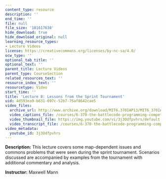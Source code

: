 ```yaml
---
content_type: resource
description: ''
end_time: ''
file: null
file_size: '181617630'
hide_download: true
hide_download_original: null
learning_resource_types:
- Lecture Videos
license: https://creativecommons.org/licenses/by-nc-sa/4.0/
ocw_type: ''
optional_tab_title: ''
optional_text: ''
parent_title: Lecture Videos
parent_type: CourseSection
related_resources_text: ''
resource_index_text: ''
resourcetype: Video
start_time: ''
title: 'Lecture 8: Lessons from the Sprint Tournament'
uid: 4d593ea9-b631-697c-52b7-75af8642cae5
video_files:
  archive_url: http://www.archive.org/download/MIT6.370IAP13/MIT6_370IAP13_lec8_ipod.mp4
  video_captions_file: /courses/6-370-the-battlecode-programming-competition-january-iap-2013/b0a37bb240a35fb48d73ee84fe73dff9_3j3Odfpvhrs.vtt
  video_thumbnail_file: https://img.youtube.com/vi/3j3Odfpvhrs/default.jpg
  video_transcript_file: /courses/6-370-the-battlecode-programming-competition-january-iap-2013/b4451791f8a9c594d9ad860b88b37f6b_3j3Odfpvhrs.pdf
video_metadata:
  youtube_id: 3j3Odfpvhrs
---
```


**Description:** This lecture covers some map-dependent issues and commons problems that were seen during the sprint tournament. Scenarios discussed are accompanied by examples from the tournament with additional commentary and analysis.

**Instructor:** Maxwell Mann

